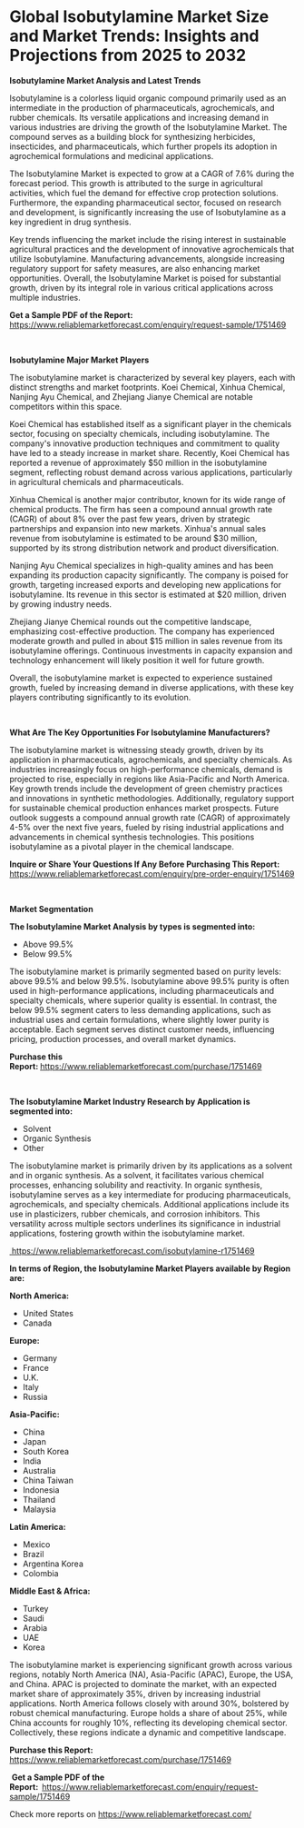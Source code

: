 <p><h1>Global Isobutylamine Market Size and Market Trends: Insights and Projections from 2025 to 2032</h1></p><p><strong>Isobutylamine Market Analysis and Latest Trends</strong></p>
<p><p>Isobutylamine is a colorless liquid organic compound primarily used as an intermediate in the production of pharmaceuticals, agrochemicals, and rubber chemicals. Its versatile applications and increasing demand in various industries are driving the growth of the Isobutylamine Market. The compound serves as a building block for synthesizing herbicides, insecticides, and pharmaceuticals, which further propels its adoption in agrochemical formulations and medicinal applications.</p><p>The Isobutylamine Market is expected to grow at a CAGR of 7.6% during the forecast period. This growth is attributed to the surge in agricultural activities, which fuel the demand for effective crop protection solutions. Furthermore, the expanding pharmaceutical sector, focused on research and development, is significantly increasing the use of Isobutylamine as a key ingredient in drug synthesis.</p><p>Key trends influencing the market include the rising interest in sustainable agricultural practices and the development of innovative agrochemicals that utilize Isobutylamine. Manufacturing advancements, alongside increasing regulatory support for safety measures, are also enhancing market opportunities. Overall, the Isobutylamine Market is poised for substantial growth, driven by its integral role in various critical applications across multiple industries.</p></p>
<p><strong>Get a Sample PDF of the Report:&nbsp;</strong> <a href="https://www.reliablemarketforecast.com/enquiry/request-sample/1751469?utm_campaign=3176&utm_medium=2&utm_source=Github&utm_content=ia&utm_term=01042025&utm_id=isobutylamine">https://www.reliablemarketforecast.com/enquiry/request-sample/1751469</a></p>
<p>&nbsp;</p>
<p><strong>Isobutylamine Major Market Players</strong></p>
<p><p>The isobutylamine market is characterized by several key players, each with distinct strengths and market footprints. Koei Chemical, Xinhua Chemical, Nanjing Ayu Chemical, and Zhejiang Jianye Chemical are notable competitors within this space.</p><p>Koei Chemical has established itself as a significant player in the chemicals sector, focusing on specialty chemicals, including isobutylamine. The company's innovative production techniques and commitment to quality have led to a steady increase in market share. Recently, Koei Chemical has reported a revenue of approximately $50 million in the isobutylamine segment, reflecting robust demand across various applications, particularly in agricultural chemicals and pharmaceuticals.</p><p>Xinhua Chemical is another major contributor, known for its wide range of chemical products. The firm has seen a compound annual growth rate (CAGR) of about 8% over the past few years, driven by strategic partnerships and expansion into new markets. Xinhua's annual sales revenue from isobutylamine is estimated to be around $30 million, supported by its strong distribution network and product diversification.</p><p>Nanjing Ayu Chemical specializes in high-quality amines and has been expanding its production capacity significantly. The company is poised for growth, targeting increased exports and developing new applications for isobutylamine. Its revenue in this sector is estimated at $20 million, driven by growing industry needs.</p><p>Zhejiang Jianye Chemical rounds out the competitive landscape, emphasizing cost-effective production. The company has experienced moderate growth and pulled in about $15 million in sales revenue from its isobutylamine offerings. Continuous investments in capacity expansion and technology enhancement will likely position it well for future growth.</p><p>Overall, the isobutylamine market is expected to experience sustained growth, fueled by increasing demand in diverse applications, with these key players contributing significantly to its evolution.</p></p>
<p>&nbsp;</p>
<p><strong>What Are The Key Opportunities For Isobutylamine Manufacturers?</strong></p>
<p><p>The isobutylamine market is witnessing steady growth, driven by its application in pharmaceuticals, agrochemicals, and specialty chemicals. As industries increasingly focus on high-performance chemicals, demand is projected to rise, especially in regions like Asia-Pacific and North America. Key growth trends include the development of green chemistry practices and innovations in synthetic methodologies. Additionally, regulatory support for sustainable chemical production enhances market prospects. Future outlook suggests a compound annual growth rate (CAGR) of approximately 4-5% over the next five years, fueled by rising industrial applications and advancements in chemical synthesis technologies. This positions isobutylamine as a pivotal player in the chemical landscape.</p></p>
<p><strong>Inquire or Share Your Questions If Any Before Purchasing This Report:</strong> <a href="https://www.reliablemarketforecast.com/enquiry/pre-order-enquiry/1751469?utm_campaign=3176&utm_medium=2&utm_source=Github&utm_content=ia&utm_term=01042025&utm_id=isobutylamine">https://www.reliablemarketforecast.com/enquiry/pre-order-enquiry/1751469</a></p>
<p>&nbsp;</p>
<p><strong>Market Segmentation</strong></p>
<p><strong>The Isobutylamine Market Analysis by types is segmented into:</strong></p>
<p><ul><li>Above 99.5%</li><li>Below 99.5%</li></ul></p>
<p><p>The isobutylamine market is primarily segmented based on purity levels: above 99.5% and below 99.5%. Isobutylamine above 99.5% purity is often used in high-performance applications, including pharmaceuticals and specialty chemicals, where superior quality is essential. In contrast, the below 99.5% segment caters to less demanding applications, such as industrial uses and certain formulations, where slightly lower purity is acceptable. Each segment serves distinct customer needs, influencing pricing, production processes, and overall market dynamics.</p></p>
<p><strong>Purchase this Report:&nbsp;</strong><a href="https://www.reliablemarketforecast.com/purchase/1751469?utm_campaign=3176&utm_medium=2&utm_source=Github&utm_content=ia&utm_term=01042025&utm_id=isobutylamine">https://www.reliablemarketforecast.com/purchase/1751469</a></p>
<p>&nbsp;</p>
<p><strong>The Isobutylamine Market Industry Research by Application is segmented into:</strong></p>
<p><ul><li>Solvent</li><li>Organic Synthesis</li><li>Other</li></ul></p>
<p><p>The isobutylamine market is primarily driven by its applications as a solvent and in organic synthesis. As a solvent, it facilitates various chemical processes, enhancing solubility and reactivity. In organic synthesis, isobutylamine serves as a key intermediate for producing pharmaceuticals, agrochemicals, and specialty chemicals. Additional applications include its use in plasticizers, rubber chemicals, and corrosion inhibitors. This versatility across multiple sectors underlines its significance in industrial applications, fostering growth within the isobutylamine market.</p></p>
<p><a href="https://www.reliablemarketforecast.com/isobutylamine-r1751469?utm_campaign=3176&utm_medium=2&utm_source=Github&utm_content=ia&utm_term=01042025&utm_id=isobutylamine">&nbsp;https://www.reliablemarketforecast.com/isobutylamine-r1751469</a></p>
<p><strong>In terms of Region, the Isobutylamine Market Players available by Region are:</strong></p>
<p>
    <p> <strong> North America: </strong>
        <ul>
            <li>United States</li>
            <li>Canada</li>
        </ul>
        </p> 
    <p> <strong> Europe: </strong>
        <ul>
            <li>Germany</li>
            <li>France</li>
            <li>U.K.</li>
            <li>Italy</li>
            <li>Russia</li>
        </ul>
        </p> 
    <p> <strong> Asia-Pacific: </strong>
        <ul>
            <li>China</li>
            <li>Japan</li>
            <li>South Korea</li>
            <li>India</li>
            <li>Australia</li>
            <li>China Taiwan</li>
            <li>Indonesia</li>
            <li>Thailand</li>
            <li>Malaysia</li>
        </ul>
        </p> 
    <p> <strong> Latin America: </strong>
        <ul>
            <li>Mexico</li>
            <li>Brazil</li>
            <li>Argentina Korea</li>
            <li>Colombia</li>
        </ul>
        </p> 
    <p> <strong> Middle East & Africa: </strong>
        <ul>
            <li>Turkey</li>
            <li>Saudi</li>
            <li>Arabia</li>
            <li>UAE</li>
            <li>Korea</li>
        </ul>
    </p>
    </p>
<p><p>The isobutylamine market is experiencing significant growth across various regions, notably North America (NA), Asia-Pacific (APAC), Europe, the USA, and China. APAC is projected to dominate the market, with an expected market share of approximately 35%, driven by increasing industrial applications. North America follows closely with around 30%, bolstered by robust chemical manufacturing. Europe holds a share of about 25%, while China accounts for roughly 10%, reflecting its developing chemical sector. Collectively, these regions indicate a dynamic and competitive landscape.</p></p>
<p><strong>Purchase this Report: </strong><a href="https://www.reliablemarketforecast.com/purchase/1751469?utm_campaign=3176&utm_medium=2&utm_source=Github&utm_content=ia&utm_term=01042025&utm_id=isobutylamine">https://www.reliablemarketforecast.com/purchase/1751469</a></p>
<p>&nbsp;<strong>Get a Sample PDF of the Report:&nbsp;&nbsp;</strong><a href="https://www.reliablemarketforecast.com/enquiry/request-sample/1751469?utm_campaign=3176&utm_medium=2&utm_source=Github&utm_content=ia&utm_term=01042025&utm_id=isobutylamine">https://www.reliablemarketforecast.com/enquiry/request-sample/1751469</a></p>
<p><strong></strong></p>
<p>Check more reports on <a href="https://www.reliablemarketforecast.com/?utm_campaign=3176&utm_medium=2&utm_source=Github&utm_content=ia&utm_term=01042025&utm_id=isobutylamine">https://www.reliablemarketforecast.com/</a></p>